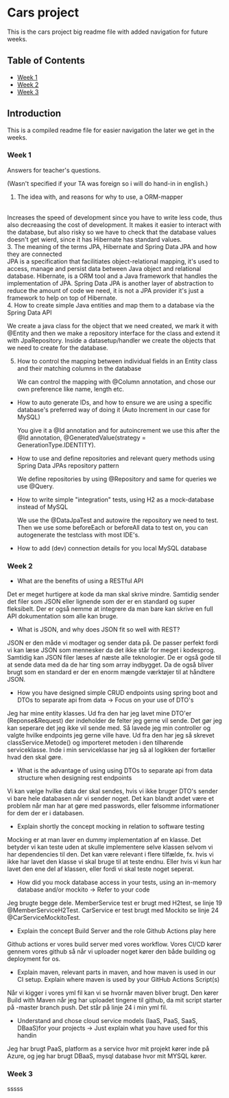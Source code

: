 # Cars project

This is the cars project big readme file with added navigation for future weeks.

## Table of Contents

- [Week 1](#week-1)
- [Week 2](#week-2)
- [Week 3](#week-3)

## Introduction

This is a compiled readme file for easier navigation the later we get in the weeks.

### Week 1

Answers for teacher's questions.


(Wasn't specified if your TA was foreign so i will do hand-in in english.)

1. The idea with, and reasons for why to use, a ORM-mapper
<br>
   Increases the speed of development since you have to write less code, thus also decreaasing the cost of development. 
   It makes it easier to interact with the database, but also risky so we have to check that the database values doesn't get wierd, since it has Hibernate     has standard values.
<br>   
3. The meaning of the terms JPA, Hibernate and Spring Data JPA and how they are connected
<br>
   JPA is a specification that facilitiates object-relational mapping, it's used to access, manage and persist data between Java object and relational         database.
   Hibernate, is a ORM tool and a Java framework that handles the implementation of JPA.
   Spring Data JPA is another layer of abstraction to reduce the amount of code we need, it is not a JPA provider it's just a framework to help on top of      Hibernate.
<br>
4. How to create simple Java entities and map them to a database via the Spring Data API

   We create a java class for the object that we need created, we mark it with @Entity and then we make a repository interface for the class and extend it     with JpaRepository.
   Inside a datasetup/handler we create the objects that we need to create for the database.
   
5. How to control the mapping between individual fields in an Entity class and their matching columns in the database

   We can control the mapping with @Column annotation, and chose our own preference like name, length etc.
   
- How to auto generate IDs, and how to ensure we are using  a specific database's preferred way of doing it (Auto Increment in our case for  MySQL)

   You give it a @Id annotation and for autoincrement we use this after the @Id annotation, @GeneratedValue(strategy = GenerationType.IDENTITY).
   
- How to use and define repositories and relevant query methods using Spring Data JPAs repository pattern

   We define repositories by using @Repository and same for queries we use @Query.
   
- How to write simple "integration" tests, using H2 as a mock-database instead of MySQL

   We use the @DataJpaTest and autowire the repository we need to test. Then we use some beforeEach or beforeAll data to test on, you can autogenerate the     testclass with most IDE's.
   
- How to add (dev) connection details for you local MySQL database

### Week 2

- What are the benefits of using a RESTful API 

Det er meget hurtigere at kode da man skal skrive mindre. Samtidig sender det filer som JSON eller lignende som der er en standard og super fleksibelt. Der er også nemme at integrere da man bare kan skrive en full API dokumentation som alle kan bruge.

- What is JSON, and why does JSON fit so well with REST? 

JSON er den måde vi modtager og sender data på. De passer perfekt fordi vi kan læse JSON som mennesker da det ikke står for meget i kodesprog. Samtidig kan JSON filer læses af næste alle teknologier. De er også gode til at sende data med da de har ting som array indbygget. Da de også bliver brugt som en standard er der en enorm mængde værktøjer til at håndtere JSON.

- How you have designed simple CRUD endpoints using spring boot and DTOs to separate api from data -> Focus on your use of DTO's 

Jeg har mine entity klasses. Ud fra den har jeg lavet mine DTO'er (Reponse&Request) der indeholder de felter jeg gerne vil sende. Det gør jeg kan seperare det jeg ikke vil sende med. Så lavede jeg min controller og valgte hvilke endpoints jeg gerne ville have. Ud fra den har jeg så skrevet classService.Metode() og importeret metoden i den tilhørende serviceklasse. Inde i min serviceklasse har jeg så al logikken der fortæller hvad den skal gøre.

- What is the advantage of using using DTOs to separate api from data structure when designing rest endpoints

Vi kan vælge hvilke data der skal sendes, hvis vi ikke bruger DTO's sender vi bare hele databasen når vi sender noget. Det kan blandt andet være et problem når man har at gøre med passwords, eller følsomme informationer for dem der er i databasen.

- Explain shortly the concept mocking in relation to software testing 

Mocking er at man laver en dummy implementation af en klasse. Det betyder vi kan teste uden at skulle implementere selve klassen selvom vi har dependencies til den. Det kan være relevant i flere tilfælde, fx. hvis vi ikke har lavet den klasse vi skal bruge til at teste endnu. Eller hvis vi kun har lavet den ene del af klassen, eller fordi vi skal teste noget seperat.

- How did you mock database access in your tests, using an in-memory database and/or mockito → Refer to your code 

Jeg brugte begge dele. MemberService test er brugt med H2test, se linje 19 @MemberServiceH2Test. CarService er test brugt med Mockito se linje 24 @CarServiceMockitoTest.

- Explain the concept Build Server and the role Github Actions play here 

Github actions er vores build server med vores workflow. Vores CI/CD kører gennem vores github så når vi uploader noget kører den både building og deployment for os.

- Explain maven, relevant parts in maven, and how maven is used in our CI setup. Explain where maven is used by your GitHub Actions Script(s) 

Når vi kigger i vores yml fil kan vi se hvornår maven bliver brugt. Den kører Build with Maven når jeg har uploadet tingene til github, da mit script starter på -master branch push. Det står på linje 24 i min yml fil.

- Understand and chose cloud service models (IaaS, PaaS, SaaS, DBaaS)for your projects -> Just explain what you have used for this handin 

Jeg har brugt PaaS, platform as a service hvor mit projekt kører inde på Azure, og jeg har brugt DBaaS, mysql database hvor mit MYSQL kører.

### Week 3

sssss
